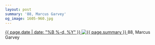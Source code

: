 ```yaml
---
layout: post
summary: '88, Marcus Garvey'
og_image: 1605-960.jpg
---
```


<p>
 <time>
  <a href="/1605">
   {{ page.date | date: "%B %-d, %Y" }}
  </a>
 </time>
 <a href="/1605">
  <img alt="{{ page.summary }}" sizes="(min-width: 700px) 50vw, calc(100vw - 2rem)" src="{{ site.assets_url }}/1605-480.jpg" srcset="{{ site.assets_url }}/1605-240.jpg 240w, {{ site.assets_url }}/1605-480.jpg 480w, {{ site.assets_url }}/1605-720.jpg 720w, {{ site.assets_url }}/1605-960.jpg 960w"/>
 </a>
 <span>
  88, Marcus Garvey
 </span>
</p>
